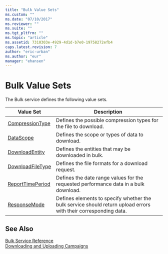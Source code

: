 ```yaml
---
title: "Bulk Value Sets"
ms.custom: ""
ms.date: "07/10/2017"
ms.reviewer: ""
ms.suite: ""
ms.tgt_pltfrm: ""
ms.topic: "article"
ms.assetid: 7310303e-4929-4d1d-b7e0-19758272efb4
caps.latest.revision: 7
author: "eric-urban"
ms.author: "eur"
manager: "ehansen"
---
```

# Bulk Value Sets
The Bulk service defines the following value sets.

|Value Set|Description|
|-------------|---------------|
|[CompressionType](../bulk-api/compressiontype-value-set.md)|Defines the possible compression types for the file to download.|
|[DataScope](../bulk-api/datascope-value-set.md)|Defines the scope or types of data to download.|
|[DownloadEntity](../bulk-api/downloadentity-value-set.md)|Defines the entities that may be downloaded in bulk.|
|[DownloadFileType](../bulk-api/downloadfiletype-value-set.md)|Defines the file formats for a download request.|
|[ReportTimePeriod](../bulk-api/reporttimeperiod-value-set.md)|Defines the date range values for the requested performance data in a bulk download.|
|[ResponseMode](../bulk-api/responsemode-value-set.md)|Defines elements to specify whether the bulk service should return upload errors with their corresponding data.|

## See Also 
[Bulk Service Reference](../bulk-api/bulk-service-reference.md)  
[Downloading and Uploading Campaigns](~/concepts/bulk-download-and-upload.md)  

